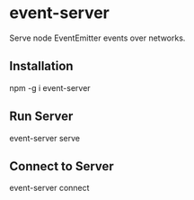 # event-server
Serve node EventEmitter events over networks.

## Installation

npm -g i event-server

## Run Server

event-server serve

## Connect to Server

event-server connect
